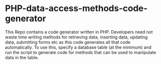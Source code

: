 # PHP-data-access-methods-code-generator
This Repo contains a code generator written in PHP. Developers need not waste time writing methods for retrieving data, inserting data, updating data, submitting forms etc as this code generates all that code automatically. To use this, specify a database table (at the minimum) and run the script to generate code for methods that can be used to manipulate data in the table. 
